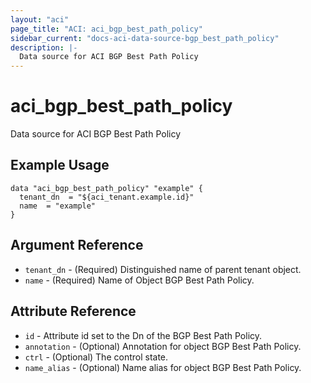 ```yaml
---
layout: "aci"
page_title: "ACI: aci_bgp_best_path_policy"
sidebar_current: "docs-aci-data-source-bgp_best_path_policy"
description: |-
  Data source for ACI BGP Best Path Policy
---
```


# aci_bgp_best_path_policy

Data source for ACI BGP Best Path Policy

## Example Usage

```hcl
data "aci_bgp_best_path_policy" "example" {
  tenant_dn  = "${aci_tenant.example.id}"
  name  = "example"
}
```

## Argument Reference

- `tenant_dn` - (Required) Distinguished name of parent tenant object.
- `name` - (Required) Name of Object BGP Best Path Policy.

## Attribute Reference

- `id` - Attribute id set to the Dn of the BGP Best Path Policy.
- `annotation` - (Optional) Annotation for object BGP Best Path Policy.
- `ctrl` - (Optional) The control state.
- `name_alias` - (Optional) Name alias for object BGP Best Path Policy.
